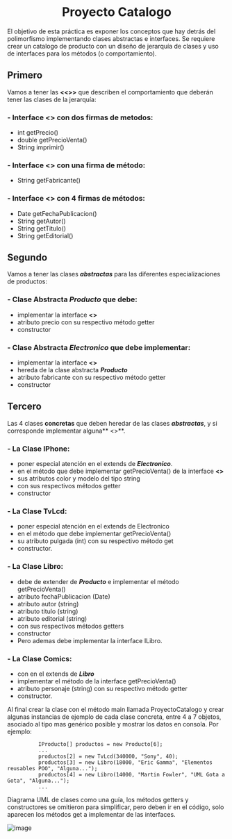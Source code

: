 # <h1 align="center">**Proyecto Catalogo**</h1>

El objetivo de esta práctica es exponer los conceptos que hay detrás del polimorfismo implementando clases abstractas e interfaces.
Se requiere crear un catalogo de producto con un diseño de jerarquía de clases y uso de interfaces para los métodos (o comportamiento).

## <h2>Primero</h2>
Vamos a tener las **<<<interfaces>>>** que describen el comportamiento que deberán tener las clases de la jerarquía:
### - Interface **<<IProducto>>** con dos firmas de metodos:
   * int getPrecio()
   * double getPrecioVenta()
   * String imprimir()
### - Interface **<<IElectronico>>** con una firma de método:
   * String getFabricante()
### - Interface **<<ILibro>>** con 4 firmas de métodos:
   * Date getFechaPublicacion()
   * String getAutor()
   * String getTitulo()
   * String getEditorial()

## <h2>Segundo</h2>
Vamos a tener las clases **_abstractas_** para las diferentes especializaciones de productos:
### - Clase Abstracta **_Producto_** que debe:
   * implementar la interface **<<IProducto>>**
   * atributo precio con su respectivo método getter
   * constructor
### - Clase Abstracta **_Electronico_** que debe implementar:
   * implementar la interface **<<IElectronico>>**
   * hereda de la clase abstracta **_Producto_**
   * atributo fabricante con su respectivo método getter
   *  constructor
     
## <h2>Tercero</h2>
Las 4 clases **concretas** que deben heredar de las clases **_abstractas_**, y si corresponde implementar alguna** <<interface>>**.
### - La Clase **IPhone**:
   * poner especial atención en el extends de **_Electronico_**.
   * en el método que debe implementar getPrecioVenta() de la interface **<<IProducto>>**
   * sus atributos color y modelo del tipo string
   * con sus respectivos métodos getter
   * constructor
### - La Clase **TvLcd**:
   * poner especial atención en el extends de Electronico
   * en el método que debe implementar getPrecioVenta()
   * su atributo pulgada (int) con su respectivo método get
   * constructor.
### - La Clase **Libro**:
   * debe de extender de **_Producto_** e implementar el método getPrecioVenta()
   * atributo fechaPublicacion (Date)
   * atributo autor (string)
   * atributo titulo (string)
   * atributo editorial (string)
   * con sus respectivos métodos getters
   * constructor
   * Pero ademas debe implementar la interface ILibro.
### - La Clase **Comics**:
   * con en el extends de **_Libro_**
   * implementar el método de la interface getPrecioVenta()
   * atributo personaje (string) con su respectivo método getter
   * constructor.
 
Al final crear la clase con el método main llamada ProyectoCatalogo y crear algunas instancias de ejemplo de cada clase concreta, entre 4 a 7 objetos, asociado al tipo mas genérico posible y mostrar los datos en consola. Por ejemplo:

              IProducto[] productos = new Producto[6];
              ...
              productos[2] = new TvLcd(340000, "Sony", 40);
              productos[3] = new Libro(18000, "Eric Gamma", "Elementos reusables POO", "Alguna...");
              productos[4] = new Libro(14000, "Martin Fowler", "UML Gota a Gota", "Alguna...");
              ...

Diagrama UML de clases como una guía, los métodos getters y constructores se omitieron para simplificar, pero deben ir en el código, solo aparecen los métodos get a implementar de las interfaces.

  ![image](https://github.com/CCrisstian/TAREA_Proyecto_Catalogo_INTERFACES/assets/111469216/cac3d9bf-b4d6-4d0f-a483-6b65ee4b94c0)

